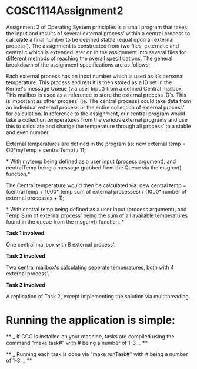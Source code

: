 # COSC1114Assignment2

Assignment 2 of Operating System principles is a small program that takes the input and results of several external process’ within a central process to calculate a final number to be deemed stable (equal upon all external process’).
The assignment is constructed from two files, external.c and central.c which is extended later on in the assignment into several files for different methods of reaching the overall specifications.
The general breakdown of the assignment specifications are as follows:
 
Each external process has an input number which is used as it’s personal temperature. This process and result is then stored as a ID set in the Kernel's message Queue (via user Input) from a defined Central mailbox. This mailbox is used as a reference to store the external process ID’s.
This is important as other process’ (ie. The central process) could take data from an individual external process or the entire collection of external process’ for calculation.
In reference to the assignment, our central program would take a collection temperatures from the various external programs and use this to calculate and change the temperature through all process’ to a stable and even number.

External temperatures are defined in the program as:
new external temp = (10*myTemp + centralTemp) / 11; 

  \* With mytemp being defined as a user input (process argument), and centralTemp being a message grabbed from the Queue via the msgrcv()    function.\*


The Central temperature would then be calculated via:
new central temp = (centralTemp + 1000* temp sum of external processes) / (1000*number of external processes + 1); 

  \* With central temp being defined as a user input (process argument), and Temp Sum of external process’ being the sum of all available   temperatures found in the queue from the msgcrv() function. \*

**Task 1 involved**

One central mailbox with 8 external process'.

**Task 2 involved**

Two central mailbox's calculating seperate temperatures, both with 4 external process'.

**Task 3 involved**

A replication of Task 2, except implementing the solution via multithreading.

# Running the application is simple: 
** _ If GCC is installed on your machine, tasks are compiled using the command "make task#" with # being a number of 1-3. _ **

** _ Running each task is done via "make runTask#" with # being a number of 1-3. _ **
